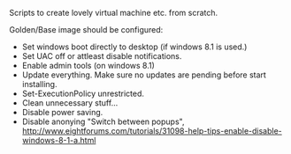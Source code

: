 Scripts to create lovely virtual machine etc. from scratch.

Golden/Base image should be configured:
  * Set windows boot directly to desktop (if windows 8.1 is used.)
  * Set UAC off or attleast disable notifications.
  * Enable admin tools (on windows 8.1)
  * Update everything. Make sure no updates are pending before start installing.
  * Set-ExecutionPolicy unrestricted.
  * Clean unnecessary stuff...
  * Disable power saving.
  * Disable anonying "Switch between popups", http://www.eightforums.com/tutorials/31098-help-tips-enable-disable-windows-8-1-a.html
